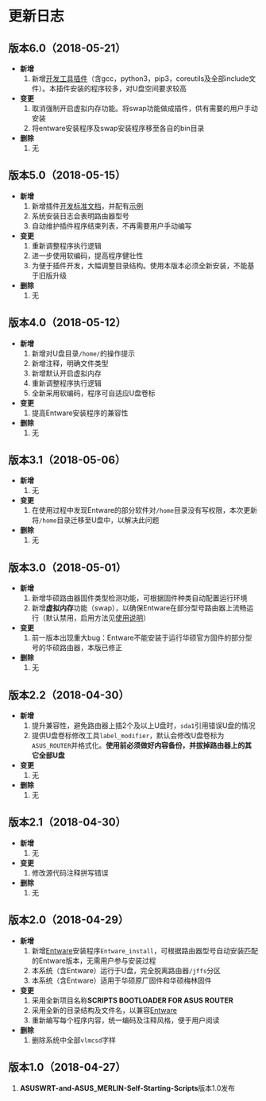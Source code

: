 # 更新日志

## 版本6.0（2018-05-21）

- **新增**
  1. 新增[开发工具插件](https://github.com/JACK-THINK/SCRIPTS-BOOTLOADER-FOR-ASUS-ROUTER/tree/master/script_bootloader/usr/development_tools)（含gcc，python3，pip3，coreutils及全部include文件）。本插件安装的程序较多，对U盘空间要求较高
- **变更**
  1. 取消强制开启虚拟内存功能。将swap功能做成插件，供有需要的用户手动安装
  2. 将entware安装程序及swap安装程序移至各自的bin目录
- **删除**
  1. 无

## 版本5.0（2018-05-15）

- **新增**
  1. 新增插件[开发标准文档](https://github.com/JACK-THINK/SCRIPTS-BOOTLOADER-FOR-ASUS-ROUTER/blob/master/Instruction_for_Add-on_Development.md)，并配有[示例](https://github.com/JACK-THINK/SCRIPTS-BOOTLOADER-FOR-ASUS-ROUTER/blob/master/script_bootloader/usr/software)
  2. 系统安装日志会表明路由器型号
  3. 自动维护插件程序结束列表，不再需要用户手动编写
- **变更**
  1. 重新调整程序执行逻辑
  2. 进一步使用软编码，提高程序健壮性
  3. 为便于插件开发，大幅调整目录结构。使用本版本必须全新安装，不能基于旧版升级
- **删除**
  1. 无

## 版本4.0（2018-05-12）

- **新增**
  1. 新增对U盘目录`/home/`的操作提示
  2. 新增注释，明确文件类型
  3. 新增默认开启虚拟内存
  4. 重新调整程序执行逻辑
  5. 全新采用软编码，程序可自适应U盘卷标
- **变更**
  1. 提高Entware安装程序的兼容性
- **删除**
  1. 无

## 版本3.1（2018-05-06）

- **新增**
  1. 无
- **变更**
  1. 在使用过程中发现Entware的部分软件对`/home`目录没有写权限，本次更新将`/home`目录迁移至U盘中，以解决此问题
- **删除**
  1. 无

## 版本3.0（2018-05-01）

- **新增**
  1. 新增华硕路由器固件类型检测功能，可根据固件种类自动配置运行环境
  2. 新增**虚拟内存**功能（swap），以确保Entware在部分型号路由器上流畅运行（默认禁用，启用方法见[使用说明](https://github.com/JACK-THINK/SCRIPTS-BOOTLOADER-FOR-ASUS-ROUTER/blob/master/How_to_Use.md)）
- **变更**
  1. 前一版本出现重大bug：Entware不能安装于运行华硕官方固件的部分型号的华硕路由器，本版已修正
- **删除**
  1. 无

## 版本2.2（2018-04-30）

- **新增**
  1. 提升兼容性，避免路由器上插2个及以上U盘时，`sda1`引用错误U盘的情况
  2. 提供U盘卷标修改工具`label_modifier`，默认会修改U盘卷标为`ASUS_ROUTER`并格式化。**使用前必须做好内容备份，并拔掉路由器上的其它全部U盘**
- **变更**
  1. 无
- **删除**
  1. 无

## 版本2.1（2018-04-30）

- **新增**
  1. 无
- **变更**
  1. 修改源代码注释拼写错误
- **删除**
  1. 无

## 版本2.0（2018-04-29）

- **新增**
  1. 新增[Entware](https://github.com/Entware/Entware)安装程序`Entware_install`，可根据路由器型号自动安装匹配的Entware版本，无需用户参与安装过程
  2. 本系统（含Entware）运行于U盘，完全脱离路由器`/jffs`分区
  3. 本系统（含Entware）适用于华硕原厂固件和华硕梅林固件
- **变更**
  1. 采用全新项目名称**SCRIPTS BOOTLOADER FOR ASUS ROUTER**
  2. 采用全新的目录结构及文件名，以兼容[Entware](https://github.com/Entware/Entware)
  3. 重新编写每个程序内容，统一编码及注释风格，便于用户阅读
- **删除**
  1. 删除系统中全部`vlmcsd`字样

## 版本1.0（2018-04-27）

1. **ASUSWRT-and-ASUS_MERLIN-Self-Starting-Scripts**版本1.0发布